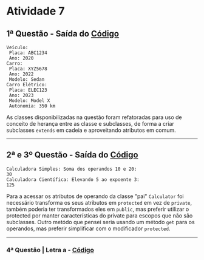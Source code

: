 # __Atividade 7__

## 1ª Questão - Saída do [Código](C:\Users\nicol\Documents\IFPI\ADS\POO-ADS\Atividade-7\src\apps\main_vehicle.ts)

``` Terminal
Veículo:
 Placa: ABC1234
 Ano: 2020
Carro:
 Placa: XYZ5678
 Ano: 2022
 Modelo: Sedan
Carro Elétrico:
 Placa: ELEC123
 Ano: 2023
 Modelo: Model X
 Autonomia: 350 km
```

As classes disponibilizadas na questão foram refatoradas para uso de conceito de herança entre as classe e subclasses, de forma a criar subclasses `extends` em cadeia e aproveitando atributos em comum.

---

## 2ª e 3º Questão - Saída do [Código](https://github.com/NicolasRaf/POO-ADS/blob/main/Atividade-7/src/apps/main_calc.ts)

``` Terminal
Calculadora Simples: Soma dos operandos 10 e 20:
30
Calculadora Científica: Elevando 5 ao expoente 3:
125
```

Para a acessar os atributos de operando da classe "pai" `Calculator` foi necessário transforma os seus atributos em `protected` em vez de `private`, também poderia ter transformados eles em `public`, mas preferir utilizar o protected por manter características do private para escopos que não são subclasses. Outro metódo que pensei seria usando um método `get` para os operandos, mas preferir simplificar com o modificador `protected`.

---

### 4ª Questão | Letra a - [Código](https://github.com/NicolasRaf/POO-ADS/blob/f861b781a3220f27030161e48f0e63ddab3b2a37/Atividade-7/src/models/bank/bank.ts)